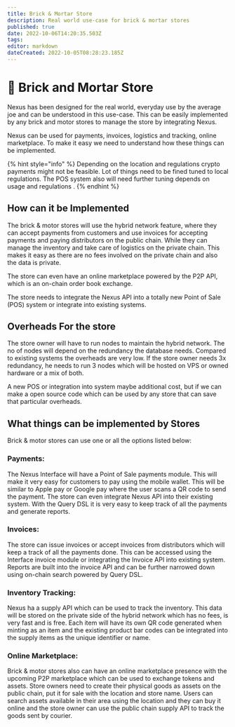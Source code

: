 ```yaml
---
title: Brick & Mortar Store
description: Real world use-case for brick & mortar stores
published: true
date: 2022-10-06T14:20:35.503Z
tags: 
editor: markdown
dateCreated: 2022-10-05T08:28:23.185Z
---
```


# 🏪 Brick and Mortar Store

Nexus has been designed for the real world, everyday use by the average joe and can be understood in this use-case. This can be easily implemented by any brick and motor stores to manage the store by integrating Nexus.

Nexus can be used for payments, invoices, logistics and tracking, online marketplace.  To make it easy we need to understand how these things can be implemented.

{% hint style="info" %}
Depending on the location and regulations crypto payments might not be feasible. Lot of things need to be fined tuned to local regulations. The POS system also will need further tuning depends on usage and regulations .
{% endhint %}

## How can it be Implemented

The brick & motor stores will use the hybrid network feature, where they can accept payments from customers and use invoices for accepting payments and paying distributors on the public chain. While they can manage the inventory and take care of logistics on the private chain. This makes it easy as there are no fees involved on the private chain and also the data is private.

The store can even have an online marketplace powered by the P2P API, which is an on-chain order book exchange.

The store needs to integrate the Nexus API into a totally new Point of Sale (POS) system or integrate into existing systems.

## Overheads For the store

The store owner will have to run nodes to maintain the hybrid network. The no of nodes will depend on the redundancy the database needs. Compared to existing systems the overheads are very low. If the store owner needs 3x redundancy, he needs to run 3 nodes which will be hosted on VPS or owned hardware or a mix of both.&#x20;

A new POS or integration into system maybe additional cost,  but if we can make a open source code which can be used by any store that can save that particular overheads.

## What things can be implemented by Stores

Brick & motor stores can use one or all the options listed below:

### Payments:&#x20;

The Nexus Interface will have a Point of Sale payments module. This will make it very easy for customers to pay using the mobile wallet. This will be similar to Apple pay or Google pay where the user scans a QR code to send the payment. The store can even integrate Nexus API into their existing system. With the Query DSL it is very easy to keep track of all the payments and generate reports.

### Invoices:

The store can issue invoices or accept invoices from distributors which will keep a track of all the payments done. This can be accessed using the Interface invoice module or integrating the Invoice API into existing system. Reports are built into the invoice API and can be further narrowed down using on-chain search powered by Query DSL.

### Inventory Tracking:

Nexus ha a supply API which can be used to track the inventory. This  data will be stored on the private side of the hybrid network which has no fees, is very fast and is free. Each item will have its own QR code generated when minting as an item and the existing product bar codes can be integrated into the supply items as the unique identifier or name.

### Online Marketplace:

Brick & motor stores also can have an online marketplace presence with the upcoming P2P marketplace which can be used to exchange tokens and assets. Store owners need to  create their physical goods as assets on the public chain, put it for sale with the location and store name. Users can search assets available in their area using the location and they can buy it online and the store owner can use the public chain supply API to track the goods sent by courier.


